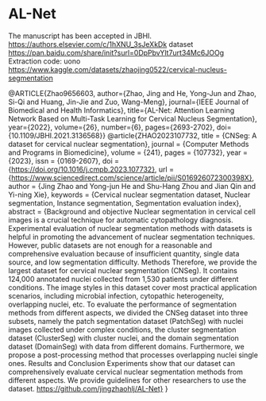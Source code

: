 # AL-Net
The manuscript has been accepted in JBHI.
https://authors.elsevier.com/c/1hXNU_3sJeXkDk
dataset
https://pan.baidu.com/share/init?surl=0DpPbvYlt7urt34Mc6JOOg  Extraction code: uono
https://www.kaggle.com/datasets/zhaojing0522/cervical-nucleus-segmentation

@ARTICLE{Zhao9656603,
  author={Zhao, Jing and He, Yong-Jun and Zhao, Si-Qi and Huang, Jin-Jie and Zuo, Wang-Meng},
  journal={IEEE Journal of Biomedical and Health Informatics}, 
  title={AL-Net: Attention Learning Network Based on Multi-Task Learning for Cervical Nucleus Segmentation}, 
  year={2022},
  volume={26},
  number={6},
  pages={2693-2702},
  doi={10.1109/JBHI.2021.3136568}}
@article{ZHAO2023107732,
title = {CNSeg: A dataset for cervical nuclear segmentation},
journal = {Computer Methods and Programs in Biomedicine},
volume = {241},
pages = {107732},
year = {2023},
issn = {0169-2607},
doi = {https://doi.org/10.1016/j.cmpb.2023.107732},
url = {https://www.sciencedirect.com/science/article/pii/S016926072300398X},
author = {Jing Zhao and Yong-jun He and Shu-Hang Zhou and Jian Qin and Yi-ning Xie},
keywords = {Cervical nuclear segmentation dataset, Nuclear segmentation, Instance segmentation, Segmentation evaluation index},
abstract = {Background and objective
Nuclear segmentation in cervical cell images is a crucial technique for automatic cytopathology diagnosis. Experimental evaluation of nuclear segmentation methods with datasets is helpful in promoting the advancement of nuclear segmentation techniques. However, public datasets are not enough for a reasonable and comprehensive evaluation because of insufficient quantity, single data source, and low segmentation difficulty.
Methods
Therefore, we provide the largest dataset for cervical nuclear segmentation (CNSeg). It contains 124,000 annotated nuclei collected from 1,530 patients under different conditions. The image styles in this dataset cover most practical application scenarios, including microbial infection, cytopathic heterogeneity, overlapping nuclei, etc. To evaluate the performance of segmentation methods from different aspects, we divided the CNSeg dataset into three subsets, namely the patch segmentation dataset (PatchSeg) with nuclei images collected under complex conditions, the cluster segmentation dataset (ClusterSeg) with cluster nuclei, and the domain segmentation dataset (DomainSeg) with data from different domains. Furthermore, we propose a post-processing method that processes overlapping nuclei single ones.
Results and Conclusion
Experiments show that our dataset can comprehensively evaluate cervical nuclear segmentation methods from different aspects. We provide guidelines for other researchers to use the dataset. https://github.com/jingzhaohlj/AL-Net}
}
